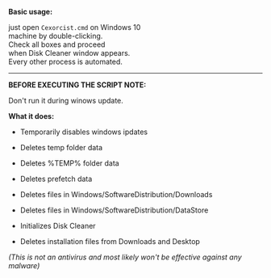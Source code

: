 **Basic usage:**  


just open `Cexorcist.cmd` on Windows 10  
machine by double-clicking.   
Check all boxes and proceed  
when Disk Cleaner window appears.   
Every other process is automated.    


---


**BEFORE EXECUTING THE SCRIPT NOTE:**  

Don't run it during winows update.

**What it does:**  
- Temporarily disables windows ipdates
- Deletes temp folder data  
- Deletes %TEMP% folder data  
- Deletes prefetch data
- Deletes files in Windows/SoftwareDistribution/Downloads
- Deletes files in Windows/SoftwareDistribution/DataStore
    
- Initializes Disk Cleaner  
- Deletes installation files from Downloads and Desktop  


_(This is not an antivirus and most likely won't be effective against any malware)_
